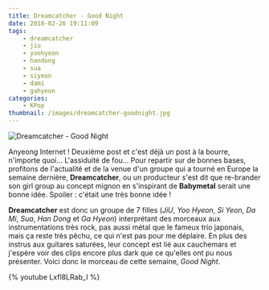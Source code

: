 ```yaml
---
title: Dreamcatcher - Good Night
date: 2018-02-26 19:11:09
tags:
    - dreamcatcher
    - jiu
    - yoohyeon
    - handong
    - sua
    - siyeon
    - dami
    - gahyeon
categories:
    - KPop
thumbnail: /images/dreamcatcher-goodnight.jpg
---
```


![Dreamcatcher - Good Night](/images/dreamcatcher-goodnight.jpg)

Anyeong Internet ! Deuxième post et c'est déjà un post à la bourre, n'importe quoi... L'assiduité de fou... Pour repartir sur de bonnes bases, profitons de l'actualité et de la venue d'un groupe qui a tourné en Europe la semaine dernière, **Dreamcatcher**, ou un producteur s'est dit que re-brander son girl group au concept mignon en s'inspirant de **Babymetal** serait une bonne idée. Spoiler : c'était une très bonne idée !

**Dreamcatcher** est donc un groupe de 7 filles (*JiU*, *Yoo Hyeon*, *Si Yeon*, *Da Mi*, *Sua*, *Han Dong* et *Ga Hyeon*) interprétant des morceaux aux instrumentations très rock, pas aussi métal que le fameux trio japonais, mais ça reste très pêchu, ce qui n'est pas pour me déplaire. En plus des instrus aux guitares saturées, leur concept est lié aux cauchemars et j'espère voir des clips encore plus dark que ce qu'elles ont pu nous présenter. Voici donc le morceau de cette semaine, *Good Night*.

{% youtube Lxfl8LRab_I %}
